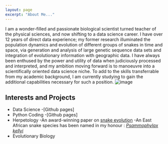 ```yaml
---
layout: page
excerpt: "About Me..."
---
```


I am a wonder-filled and passionate biological scientist turned teacher of the physical sciences, and now shifting to a data science career. I have over 12 years of direct data experience; my former research illuminated the population dynamics and evolution of different groups of snakes in time and space, via generation and analysis of large genetic sequence data sets and integration of evolutionary information with geographic data. I have always been enthused by the power and utility of data when judiciously processed and interpreted, and my ambition moving forward is to manoeuvre into a scientifically oriented data science niche. To add to the skills transferrable from my academic background, I am currently studying to gain the additional capabilities necessary for such a position. 
![image](https://user-images.githubusercontent.com/84908213/131833807-1a024606-7efc-4911-be69-4a4b510a3ba2.png)


## Interests and Projects

- Data Science
  -[Github pages]
- Python Coding
  -[Github pages]
- Herpetology
  -An award-winning paper on [snake evolution](https://onlinelibrary.wiley.com/doi/full/10.1111/j.1096-0031.2008.00237.x)
  -An East African snake species has been named in my honour : [*Psammophylax kellyi*](https://reptile-database.reptarium.cz/species?genus=Psammophylax&species=kellyi)
- Evolutionary Biology


